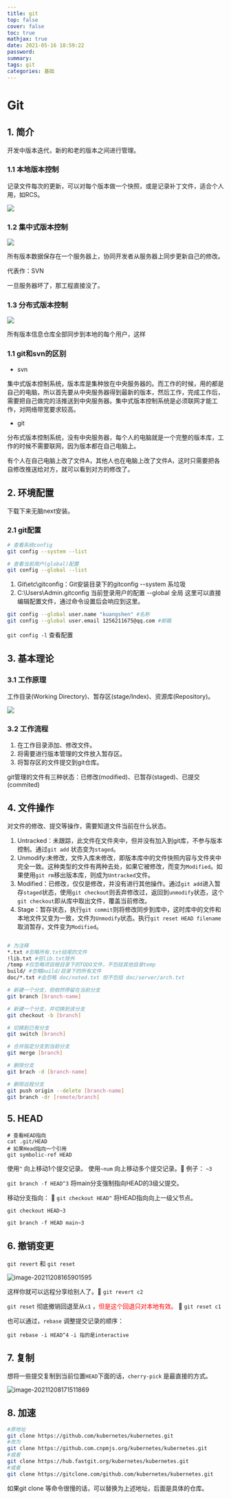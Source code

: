 ```yaml
---
title: git
top: false
cover: false
toc: true
mathjax: true
date: 2021-05-16 18:59:22
password:
summary:
tags: git
categories: 基础
---
```


# Git

## 1. 简介

开发中版本迭代，新的和老的版本之间进行管理。

### 1.1 本地版本控制

记录文件每次的更新，可以对每个版本做一个快照，或是记录补丁文件，适合个人用，如RCS。

![](git/local.PNG)

### 1.2 集中式版本控制

![](git/center.PNG)

所有版本数据保存在一个服务器上，协同开发者从服务器上同步更新自己的修改。

代表作：SVN

一旦服务器坏了，那工程直接没了。

### 1.3 分布式版本控制

![](git/分布式版本.PNG)

所有版本信息仓库全部同步到本地的每个用户，这样

### 1.1 git和svn的区别

* svn 

集中式版本控制系统，版本库是集种放在中央服务器的。而工作的时候，用的都是自己的电脑，所以首先要从中央服务器得到最新的版本，然后工作，完成工作后，需要把自己做完的活推送到中央服务器。集中式版本控制系统是必须联网才能工作，对网络带宽要求较高。

* git

分布式版本控制系统，没有中央服务器，每个人的电脑就是一个完整的版本库，工作的时候不需要联网，因为版本都在自己电脑上。

有个人在自己电脑上改了文件A，其他人也在电脑上改了文件A，这时只需要把各自修改推送给对方，就可以看到对方的修改了。

## 2. 环境配置

下载下来无脑next安装。

### 2.1 git配置

```bash
# 查看系统config
git config --system --list

# 查看当前用户(global)配置
git config --global --list
```

1. Git\etc\gitconfig：Git安装目录下的gitconfig --system 系垃圾
2. C:\Users\Admin\.gitconfig 当前登录用户的配置 --global 全局 这里可以直接编辑配置文件，通过命令设置后会响应到这里。

```bash
git config --global user.name "kuangshen" #名称
git config --global user.email 1256211675@qq.com #邮箱
```

`git config -l` 查看配置

## 3. 基本理论

### 3.1 工作原理

工作目录(Working Directory)、暂存区(stage/Index)、资源库(Repository)。

![](git/git工作原理.PNG)

### 3.2 工作流程

1. 在工作目录添加、修改文件。
2. 将需要进行版本管理的文件放入暂存区。
3. 将暂存区的文件提交到git仓库。

git管理的文件有三种状态：已修改(modified)、已暂存(staged)、已提交(commited)

## 4. 文件操作

对文件的修改、提交等操作，需要知道文件当前在什么状态。

1. Untracked：未跟踪，此文件在文件夹中，但并没有加入到git库，不参与版本控制。通过`git add` 状态变为`staged`。
2. Unmodify:未修改，文件入库未修改，即版本库中的文件快照内容与文件夹中完全一致。这种类型的文件有两种去处，如果它被修改，而变为`Modified`。如果使用`git rm`移出版本库，则成为`Untracked`文件。
3. Modified：已修改，仅仅是修改，并没有进行其他操作。通过`git add`进入暂存`staged`状态，使用`git checkout`则丢弃修改过，返回到`unmodify`状态，这个`git checkout`即从库中取出文件，覆盖当前修改。
4. Stage：暂存状态，执行`git commit`则将修改同步到库中，这时库中的文件和本地文件又变为一致，文件为`Unmodify`状态。执行`git reset HEAD filename`取消暂存，文件变为`Modified`。

```bash

# 为注释
*.txt #忽略所有.txt结尾的文件
!lib.txt #但lib.txt除外
/temp #仅忽略项目根目录下的TODO文件，不包括其他目录temp
build/ #忽略build/目录下的所有文件
doc/*.txt #会忽略 doc/noted.txt 但不包括 doc/server/arch.txt
```



```bash
# 新建一个分支，但依然停留在当前分支
git branch [branch-name]

# 新建一个分支，并切换到该分支
git checkout -b [branch]

# 切换到已有分支
git switch [branch]

# 合并指定分支到当前分支
git merge [branch]

# 删除分支
git brach -d [branch-name]

# 删除远程分支
git push origin --delete [branch-name]
git branch -dr [remote/branch]
```



## 5. HEAD

```shell
# 查看HEAD指向
cat .git/HEAD
# 如果Head指向一个引用
git symbolic-ref HEAD
```

使用`^` 向上移动1个提交记录。 使用`~num` 向上移动多个提交记录。:ice_cream: 例子： `~3`

`git branch -f HEAD^3` 将main分支强制指向HEAD的3级父提交。

移动分支指向： :ice_cream: `git checkout HEAD^` 将HEAD指向向上一级父节点。

`git checkout HEAD~3`

`git branch -f HEAD main~3` 

## 6. 撤销变更

`git revert` 和 `git reset`

![image-20211208165901595](git/image-20211208165901595.png)

这样你就可以远程分享给别人了。:ice_cream: `git revert c2`

`git reset` 彻底撤销回退至从`c1` ，<font color = "red">但是这个回退只对本地有效。</font> :ice_cream: `git reset c1` 

也可以通过，`rebase` 调整提交记录的顺序：

`git rebase -i HEAD^4`  `-i 指的是interactive`

## 7. 复制

想将一些提交复制到当前位置`HEAD`下面的话，`cherry-pick` 是最直接的方式。

![image-20211208171511869](git/image-20211208171511869.png)

## 8. 加速

 ```bash
 #原地址
 git clone https://github.com/kubernetes/kubernetes.git
 #改为
 git clone https://github.com.cnpmjs.org/kubernetes/kubernetes.git
 #或者
 git clone https://hub.fastgit.org/kubernetes/kubernetes.git
 #或者
 git clone https://gitclone.com/github.com/kubernetes/kubernetes.git
 
 ```

如果git clone 等命令很慢的话，可以替换为上述地址，后面是具体的仓库。



















